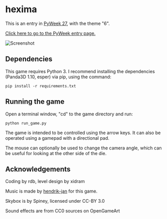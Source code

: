 hexima
======

This is an entry in [PyWeek 27](https://pyweek.org/27/), with the theme "6".

[Click here to go to the PyWeek entry page.](https://pyweek.org/e/superleuk27/)

![Screenshot](https://pyweek.org/media/dl/27/superleuk27/screenshot-Sun-Mar-31-01-20-02-2019-1489.jpg)

Dependencies
------------

This game requires Python 3.  I recommend installing the dependencies (Panda3D 1.10, esper) via pip, using the command:

```
pip install -r requirements.txt
```

Running the game
----------------

Open a terminal window, "cd" to the game directory and run:

```
python run_game.py
```

The game is intended to be controlled using the arrow keys.  It can also be operated using a gamepad with a directional pad.

The mouse can optionally be used to change the camera angle, which can be useful for looking at the other side of the die.

Acknowledgements
----------------
Coding by rdb, level design by xidram

Music is made by [hendrik-jan](https://hendrik-jan.bandcamp.com/) for this game.

Skybox is by Spiney, licensed under CC-BY 3.0

Sound effects are from CC0 sources on OpenGameArt
